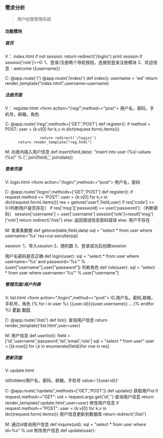 ###  需求分析

>  用户权限管理系统

#### 功能模块

##### 首页

V： index.html
    if not session:
	return redirect('/login/')
    print session
    if session['role']==0:
    1、登录/注册两个导航按钮，连接到登录注册模块
    2、欢迎信息：welcome  {{username}}

C:  @app.route('/')
    @app.route('/index/')
    def index():
        username = 'wd'
        return render_template("index.html",username=username)

##### 注册页面

V： register.html
    <form action="/reg/",method=="post">
    用户名，密码，手机号，邮箱，角色
    </form>
    

C:  @app.route('/reg/',methods=['GET','POST']
    def register():
        if method = POST:
            user = {k:v[0] for k,v in dict(request.form).items()}
            
                    return redirect('/login/')
          return render_template("reg.html")


M:
    向表内插入用户信息
    def insert(field,data):
        "insert into user (%s) values (%s)" % (','.join(field),','.join(data))

    

##### 登录页面

V:  login.html
    <form action="/login/",method=="post">
    用户名，密码

C:  @app.route('/login/',methods=['GET','POST']
    def register():
        if request.method == 'POST':
            user = {k:v[0] for k,v in dict(request.form).items()}
            res = getone('user1',field,user)
	    if res['code'] == 0:(判断用户是否存在）
		if res['msg']['passwold] == user['password']:（判断密码）
		    session['username'] = user['username']
		    session['role']=result['msg']['role']
		    return redirect('/list/')
		else:
		    返回错误信息密码错误
	    else:
		用户不存在

M: 查某条数据
    def getone(table,field,data)
        sql = "select * from user where username='%s' 
	res=cur.exculte(sql)
        

session:
1、导入session
2、随机数
3、登录成功后创建session








用户名密码是否正确
    def login(user):
	 sql = "select * from user where username='%s' and password='%s'" % (user["username"],user["password"])
    判断角色
    def role(user):
	sql = "select * from user where username='%s'" % user["username"]
		        
##### 管理页面/用户列表
V:  list.html
    <form action="/login/",method=="post">
    ID,用户名，密码,邮箱，手机号，角色
    {% for i in user %} {{user.id}}{{user.username}}.....{% endfor %}
    <a href="/update/?id={{ i.id }}">更新</a> 
    <a href="/delete/?id={{ i.id }}">删除</a> 
   
    
C:  @app.route('/list/')
    def list():
        查询用户信息
        return render_template('list.html',user=user)

M:  用户信息
    def userlist():
        field = ['id','username','password','tel','email','role']
        sql = "select * from user"
        user = [{k:row[i] for i,k in enumerate(field)}for row in res]


##### 更新页面

V:  update.html
    <form action="/update/" method="POST">
    id(hidden)用户名，密码，邮箱，手机号
     value='{{user.id}}'


C:  @app.route('/update/',methods=['GET','POST'])
    def update()
        获取用户id
        if request.method=="GET":
                uid = request.args.get('id','')
                查询用户信息
                return render_template('update.html',user=user)
        修改用户信息
        if request.method=="POST":
                user = {k:v[0] for k,v in dict(request.form).items()}
                用户信息更新到数据库
                return redirect('/list/')

M:  通过id查询用户信息
    def inquire(uid):
        sql = "select * from user where id=%s" % uid
    修改用户信息
    def update(user):

